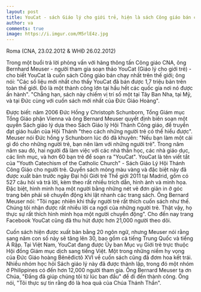 ```yaml
---
layout: post
title: YouCat - sách Giáo lý cho giới trẻ, hiện là sách Công giáo bán chạy nhất trên thế giới
author: va
comments: true
image: https://i.imgur.com/M5rlE4z.jpg
---
```


Roma (CNA, 23.02.2012 & WHÐ 26.02.2012)

Trong một buổi trả lời phỏng vấn với hãng thông tấn Công giáo CNA, ông Bernhard Meuser - người tham gia soạn thảo YouCat (Giáo lý cho giới trẻ) - cho biết YouCat là cuốn sách Công giáo bán chạy nhất trên thế giới; ông nói: "Các số liệu mới nhất cho thấy YouCat đã bán được 1,7 triệu bản trên toàn thế giới. Ðó là một thành công lớn tại hầu hết các quốc gia nơi nó được ấn hành". "Chẳng hạn, sách này chiếm vị trí số một tại Tây Ban Nha, tại Mỹ, và tại Ðức cùng với cuốn sách mới nhất của Ðức Giáo Hoàng".

Ðược biết: năm 2006 Ðức Hồng y Christoph Schunborn, Tổng Giám mục Tổng Giáo phận Vienna và ông Bernard Meuser quyết định biên soạn một quyển Sách giáo lý dựa theo Sách Giáo lý Hội Thánh Công giáo, để truyền đạt giáo huấn của Hội Thánh "theo cách những người trẻ có thể hiểu được". Meuser nói Ðức hồng y Schunborn lúc đó đã khuyên: "Nếu bạn làm một cái gì đó cho những người trẻ, bạn nên làm với những người trẻ".
Trong năm năm sau đó, hai người đã làm việc với các nhà thần học, các nhà giáo dục, các linh mục, và hơn 60 bạn trẻ để soạn ra "YouCat". YouCat là tên viết tắt của "Youth Catechism of the Catholic Church" - Sách Giáo Lý Hội Thánh Công Giáo cho người trẻ. Quyển sách mỏng màu vàng và đặc biệt này đã được xuất bản trước ngày Ðại hội Giới trẻ Thế giới 2011 tại Madrid, gồm có 527 câu hỏi và trả lời, kèm theo rất nhiều trích dẫn, hình ảnh và minh họa. Ðặc biệt, hình minh họa một người bằng những nét vẽ đơn giản in ở góc trang bên phải sẽ chuyển động khi lật nhanh các trang sách. Ông Bernard Meuser nói: "Tôi ngạc nhiên khi thấy người trẻ rất thích cuốn sách như thế. Chúng tôi nhận được rất nhiều lời ca ngợi của những người trẻ. Thật vậy, họ thực sự rất thích hình minh họa một người chuyển động". Cho đến nay trang Facebook YouCat cũng đã thu hút được hơn 21,000 người theo dõi.

Cuốn sách hiện được xuất bản bằng 20 ngôn ngữ, nhưng Meuser nói rằng sang năm con số này sẽ tăng lên 30, bao gồm cả tiếng Trung Quốc và tiếng Ả Rập. Tại Việt Nam, YouCat đang được Ủy ban Mục vụ Giới trẻ trực thuộc Hội đồng Giám mục dịch sang tiếng Việt. Một trong những niềm hy vọng của Ðức Giáo hoàng Bênêđictô XVI về cuốn sách cũng đã đơm hoa kết trái. Nhiều nhóm học hỏi Sách giáo lý này đã được thành lập, trong đó một nhóm ở Philippines có đến hơn 12,000 người tham gia. Ông Bernard Meuser tạ ơn Chúa, "Ðấng đã giúp chúng tôi từ lúc ban đầu" để đi đến thành công. Ông nói, "Tôi thực sự tin rằng đó là hoa quả của Chúa Thánh Thần".
